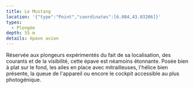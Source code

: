 ```yaml
---
title: Le Mustang
location: '{"type":"Point","coordinates":[6.084,43.03206]}'
types:
  - Plongée
depth: 55 m
details: épave avion
---
```

Réservée aux plongeurs expérimentés du fait de sa localisation, des courants et de la visibilité, cette épave est néamoins étonnante. Posée bien à plat sur le fond, les ailes en place avec mitrailleuses, l'hélice bien présente, la queue de l'appareil ou encore le cockpit accessible au plus photogénique. 
